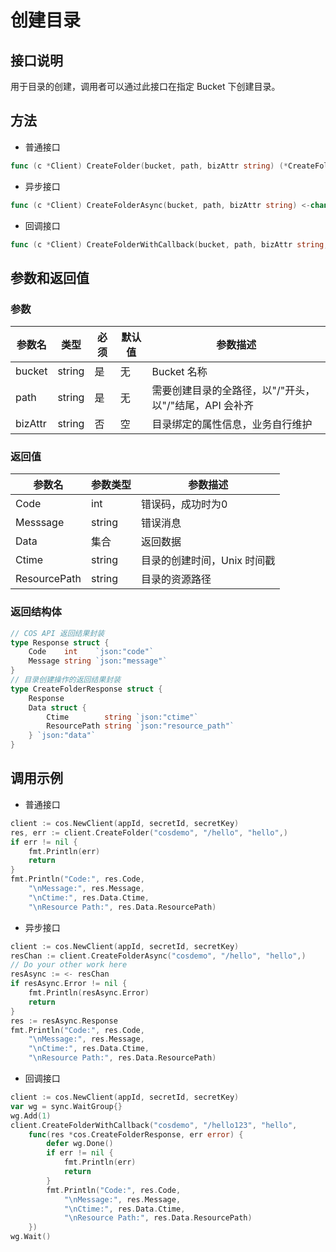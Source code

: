 创建目录
=======

## 接口说明

用于目录的创建，调用者可以通过此接口在指定 Bucket 下创建目录。

## 方法

- 普通接口

```go
func (c *Client) CreateFolder(bucket, path, bizAttr string) (*CreateFolderResponse, error)
```

- 异步接口

```go
func (c *Client) CreateFolderAsync(bucket, path, bizAttr string) <-chan *CreateFolderAsyncResponse
```

- 回调接口

```go
func (c *Client) CreateFolderWithCallback(bucket, path, bizAttr string, callback func(*CreateFolderResponse, error))
```

## 参数和返回值

### 参数

| 参数名  | 类型  | 必须  | 默认值  | 参数描述  |
| ------------ | ------------ | ------------ | ------------ | ------------ |
| bucket  | string  | 是  | 无  | Bucket 名称  |
| path  | string  | 是  | 无  | 需要创建目录的全路径，以"/"开头，以"/"结尾，API 会补齐 |
| bizAttr  | string  | 否  | 空  | 目录绑定的属性信息，业务自行维护   |

### 返回值

| 参数名  | 参数类型  | 参数描述  |
| ------------ | ------------ | ------------ |
| Code  | int  | 错误码，成功时为0   |
| Messsage  | string  | 错误消息  |
| Data  |  集合 | 返回数据  |
| Ctime  | string  | 目录的创建时间，Unix 时间戳   |
| ResourcePath  | string  | 目录的资源路径   |

### 返回结构体

```go
// COS API 返回结果封装
type Response struct {
	Code    int    `json:"code"`
	Message string `json:"message"`
}
// 目录创建操作的返回结果封装
type CreateFolderResponse struct {
	Response
	Data struct {
		Ctime        string `json:"ctime"`
		ResourcePath string `json:"resource_path"`
	} `json:"data"`
}
```

## 调用示例

- 普通接口

```go
client := cos.NewClient(appId, secretId, secretKey)
res, err := client.CreateFolder("cosdemo", "/hello", "hello",)
if err != nil {
    fmt.Println(err)
    return
}
fmt.Println("Code:", res.Code,
    "\nMessage:", res.Message,
    "\nCtime:", res.Data.Ctime,
    "\nResource Path:", res.Data.ResourcePath)
```

- 异步接口

```go
client := cos.NewClient(appId, secretId, secretKey)
resChan := client.CreateFolderAsync("cosdemo", "/hello", "hello",)
// Do your other work here
resAsync := <- resChan
if resAsync.Error != nil {
    fmt.Println(resAsync.Error)
    return
}
res := resAsync.Response
fmt.Println("Code:", res.Code,
    "\nMessage:", res.Message,
    "\nCtime:", res.Data.Ctime,
    "\nResource Path:", res.Data.ResourcePath)
```

- 回调接口

```go
client := cos.NewClient(appId, secretId, secretKey)
var wg = sync.WaitGroup{}
wg.Add(1)
client.CreateFolderWithCallback("cosdemo", "/hello123", "hello",
    func(res *cos.CreateFolderResponse, err error) {
        defer wg.Done()
        if err != nil {
            fmt.Println(err)
            return
        }
        fmt.Println("Code:", res.Code,
            "\nMessage:", res.Message,
            "\nCtime:", res.Data.Ctime,
            "\nResource Path:", res.Data.ResourcePath)
    })
wg.Wait()
```
